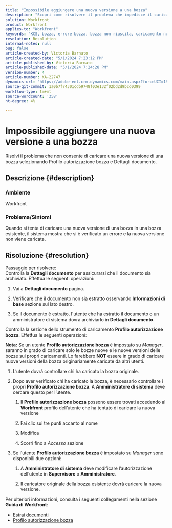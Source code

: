 ```yaml
---
title: "Impossibile aggiungere una nuova versione a una bozza"
description: "Scopri come risolvere il problema che impedisce il caricamento di una nuova versione di una bozza."
solution: Workfront
product: Workfront
applies-to: "Workfront"
keywords: "KCS, bozza, errore bozza, bozza non riuscita, caricamento non riuscito, nuova versione, Workfront"
resolution: Resolution
internal-notes: null
bug: false
article-created-by: Victoria Barnato
article-created-date: "5/1/2024 7:23:12 PM"
article-published-by: Victoria Barnato
article-published-date: "5/1/2024 7:24:28 PM"
version-number: 4
article-number: KA-22747
dynamics-url: "https://adobe-ent.crm.dynamics.com/main.aspx?forceUCI=1&pagetype=entityrecord&etn=knowledgearticle&id=e55ddd3a-f007-ef11-9f89-000d3a372703"
source-git-commit: 1a0b7f74301cdb9748f03e132f02bd2d9bcd0399
workflow-type: tm+mt
source-wordcount: '358'
ht-degree: 4%

---
```


# Impossibile aggiungere una nuova versione a una bozza


Risolvi il problema che non consente di caricare una nuova versione di una bozza selezionando Profilo autorizzazione bozza e Dettagli documento.

## Descrizione {#description}


### <b>Ambiente</b>

Workfront



### <b>Problema/Sintomi</b>

Quando si tenta di caricare una nuova versione di una bozza in una bozza esistente, il sistema mostra che si è verificato un errore e la nuova versione non viene caricata.


## Risoluzione {#resolution}

Passaggio per risolvere:<br>
Controlla la <b>Dettagli documento</b> per assicurarsi che il documento sia archiviato. Effettua le seguenti operazioni:

1. Vai a <b>Dettagli documento</b> pagina.


2. Verificare che il documento non sia estratto osservando <b>Informazioni di base</b> sezione sul lato destro.


3. Se il documento è estratto, l&#39;utente che ha estratto il documento o un amministratore di sistema dovrà archiviarlo in <b>Dettagli documento.</b>




Controlla la sezione dello strumento di caricamento <b>Profilo autorizzazione bozza</b>. Effettua le seguenti operazioni:

<b>Nota:</b> Se un utente <b>Profilo autorizzazione bozza</b> è impostato su *Manager*, saranno in grado di caricare solo le bozze nuove e le nuove versioni delle bozze sui propri caricamenti. Lo farebbero <b>NOT</b> essere in grado di caricare nuove versioni della bozza originariamente caricate da altri utenti.

1. L’utente dovrà controllare chi ha caricato la bozza originale.


2. Dopo aver verificato chi ha caricato la bozza, è necessario controllare i propri <b>Profilo autorizzazione bozza</b>. A <b>Amministratore di sistema</b> deve cercare questo per l’utente.

   1. Il <b>Profilo autorizzazione bozza</b> possono essere trovati accedendo al <b>Workfront</b> profilo dell’utente che ha tentato di caricare la nuova versione


   2. Fai clic sui tre punti accanto al nome


   3. Modifica


   4. Scorri fino a *Accesso* sezione


3. Se l&#39;utente <b>Profilo autorizzazione bozza</b> è impostato su *Manager* sono disponibili due opzioni:

   1. A <b>Amministratore di sistema</b> deve modificare l’autorizzazione dell’utente in <b>Supervisore</b> o <b>Amministratore</b>.


   2. Il caricatore originale della bozza esistente dovrà caricare la nuova versione.




Per ulteriori informazioni, consulta i seguenti collegamenti nella sezione <b>Guida di Workfront</b>:

- [Estrai documenti](https://experienceleague.adobe.com/docs/workfront/using/documents/manage-documents/check-out-documents.html)
- [Profilo autorizzazione bozza](https://experienceleague.adobe.com/docs/workfront/using/review-and-approve-work/proofing/proofing-overview/permission-profiles.html)

